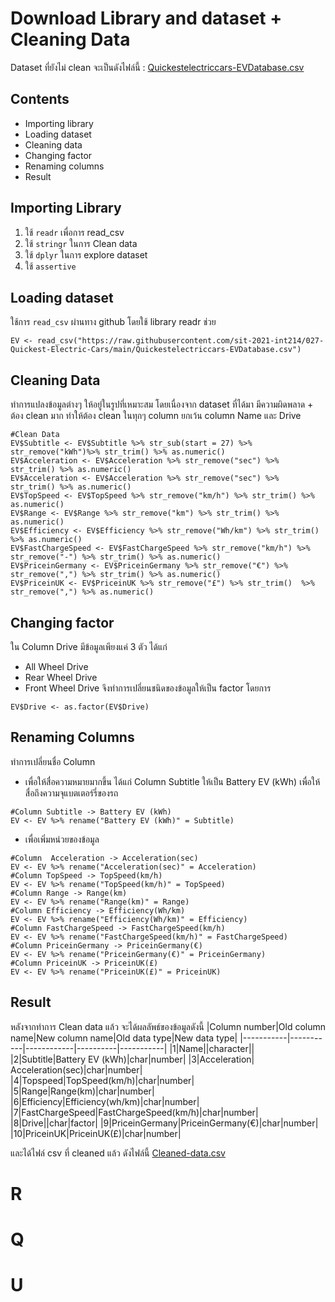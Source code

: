 # Download Library and dataset + Cleaning Data
Dataset ที่ยังไม่ clean จะเป็นดังไฟล์นี้ : [Quickestelectriccars-EVDatabase.csv](Quickestelectriccars-EVDatabase.csv)

## Contents
- Importing library
- Loading dataset
- Cleaning data
- Changing factor
- Renaming columns
- Result

## Importing Library
1. ใช้ `readr` เพื่อการ read_csv
2. ใช้ `stringr` ในการ Clean data
3. ใช้ `dplyr` ในการ explore dataset
4. ใช้ `assertive`

## Loading dataset
ใช้การ `read_csv` ผ่านทาง github โดยใช้ library readr ช่วย
```
EV <- read_csv("https://raw.githubusercontent.com/sit-2021-int214/027-Quickest-Electric-Cars/main/Quickestelectriccars-EVDatabase.csv")
```

## Cleaning Data
ทำการแปลงข้อมูลต่างๆ ให้อยู๋ในรูปที่เหมาะสม
โดยเนื่องจาก dataset ที่ได้มา มีความผิดพลาด + ต้อง clean มาก ทำให้ต้อง clean ในทุกๆ column ยกเว้น column Name และ Drive
```
#Clean Data
EV$Subtitle <- EV$Subtitle %>% str_sub(start = 27) %>% str_remove("kWh")%>% str_trim() %>% as.numeric()
EV$Acceleration <- EV$Acceleration %>% str_remove("sec") %>% str_trim() %>% as.numeric()
EV$Acceleration <- EV$Acceleration %>% str_remove("sec") %>% str_trim() %>% as.numeric()
EV$TopSpeed <- EV$TopSpeed %>% str_remove("km/h") %>% str_trim() %>% as.numeric()
EV$Range <- EV$Range %>% str_remove("km") %>% str_trim() %>% as.numeric()
EV$Efficiency <- EV$Efficiency %>% str_remove("Wh/km") %>% str_trim() %>% as.numeric()
EV$FastChargeSpeed <- EV$FastChargeSpeed %>% str_remove("km/h") %>% str_remove("-") %>% str_trim() %>% as.numeric() 
EV$PriceinGermany <- EV$PriceinGermany %>% str_remove("€") %>% str_remove(",") %>% str_trim() %>% as.numeric()
EV$PriceinUK <- EV$PriceinUK %>% str_remove("£") %>% str_trim()  %>% str_remove(",") %>% as.numeric()

```

## Changing factor
ใน Column Drive มีข้อมูลเพียงแค่ 3 ตัว ได้แก่
- All Wheel Drive
- Rear Wheel Drive
- Front Wheel Drive
จึงทำการเปลี่ยนชนิดของข้อมูลให้เป็น factor โดยการ
```
EV$Drive <- as.factor(EV$Drive)
```

## Renaming Columns
ทำการเปลี่ยนชื่อ Column
- เพื่อให้สื่อความหมายมากขึ้น ได้แก่ Column Subtitle ให้เป็น Battery EV (kWh)  เพื่อให้สื่อถึงความจุแบตเตอร์รี่ของรถ
```
#Column Subtitle -> Battery EV (kWh)
EV <- EV %>% rename("Battery EV (kWh)" = Subtitle)
```
- เพื่อเพิ่มหน่วยของข้อมูล
```
#Column  Acceleration -> Acceleration(sec)
EV <- EV %>% rename("Acceleration(sec)" = Acceleration)
#Column TopSpeed -> TopSpeed(km/h)
EV <- EV %>% rename("TopSpeed(km/h)" = TopSpeed)
#Column Range -> Range(km)
EV <- EV %>% rename("Range(km)" = Range)
#Column Efficiency -> Efficiency(Wh/km)
EV <- EV %>% rename("Efficiency(Wh/km)" = Efficiency)
#Column FastChargeSpeed -> FastChargeSpeed(km/h) 
EV <- EV %>% rename("FastChargeSpeed(km/h)" = FastChargeSpeed)
#Column PriceinGermany -> PriceinGermany(€)
EV <- EV %>% rename("PriceinGermany(€)" = PriceinGermany)
#Column PriceinUK -> PriceinUK(£)
EV <- EV %>% rename("PriceinUK(£)" = PriceinUK)
```

## Result
หลังจากทำการ Clean data แล้ว จะได้ผลลัพธ์ของข้อมูลดังนี้
|Column number|Old column name|New column name|Old data type|New data type|
|-----------|-----------|------------|----------|-----------|
|1|Name||character||
|2|Subtitle|Battery EV (kWh)|char|number|
|3|Acceleration| Acceleration(sec)|char|number|
|4|Topspeed|TopSpeed(km/h)|char|number|
|5|Range|Range(km)|char|number|
|6|Efficiency|Efficiency(wh/km)|char|number|
|7|FastChargeSpeed|FastChargeSpeed(km/h)|char|number|
|8|Drive||char|factor|
|9|PriceinGermany|PriceinGermany(€)|char|number|
|10|PriceinUK|PriceinUK(£)|char|number|

และได้ไฟล์ csv ที่ cleaned แล้ว ดังไฟล์นี้ [Cleaned-data.csv](Cleaned-data.csv)


# R
# Q
# U





